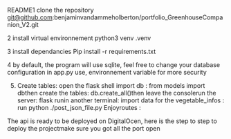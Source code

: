 README1 clone the repository git@github.com:benjaminvandammeholberton/portfolio_GreenhouseCompanion_V2.git

2 install virtual environnement python3 venv .venv

3 install dependancies
Pip install -r requirements.txt

4 by default, the program will use sqlite, feel free to change your database configuration in app.py use, environnement variable for more security

5. Create tables:  open the flask shell import db : from models import dbthen create the tables: db.create_all()then leave the consolerun the server: flask runin another terminal: import data for the vegetable_infos : run python ./post_json_file.py
Enjoyroutes : 




The api is ready to be deployed on DigitalOcen, here is the step to step to deploy the projectmake sure you got all the port open